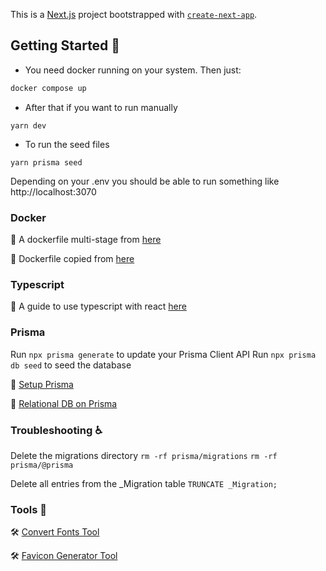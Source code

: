 This is a [Next.js](https://nextjs.org/) project bootstrapped with [`create-next-app`](https://github.com/vercel/next.js/tree/canary/packages/create-next-app).

## Getting Started 🏁
- You need docker running on your system. Then just:
```bash
docker compose up
```
- After that if you want to run manually
```
yarn dev
```

- To run the seed files
```
yarn prisma seed
```

Depending on your .env you should be able to run something like http://localhost:3070

### Docker
📗  A dockerfile multi-stage from [here](https://github.com/vercel/next.js/discussions/16995)

📗  Dockerfile copied from [here](https://github.com/kachar/yadi#build-multi-stage-build-explained)

### Typescript
📗  A guide to use typescript with react [here](https://react-typescript-cheatsheet.netlify.app/docs/basic/getting-started/basic_type_example)

### Prisma 
Run `npx prisma generate` to update your Prisma Client API
Run `npx prisma db seed` to seed the database

📗  [Setup Prisma](https://www.prisma.io/docs/getting-started/setup-prisma/add-to-existing-project/relational-databases/install-prisma-client-typescript-postgres)

📗  [Relational DB on Prisma](https://www.prisma.io/docs/getting-started/setup-prisma/add-to-existing-project/relational-databases/next-steps-typescript-postgre)

### Troubleshooting ♿
Delete the migrations directory
`rm -rf prisma/migrations`
`rm -rf prisma/@prisma`

Delete all entries from the _Migration table
`TRUNCATE _Migration;`

### Tools 🔨

🛠 [Convert Fonts Tool](https://www.font-converter.net/en)

🛠 [Favicon Generator Tool](https://realfavicongenerator.net/)